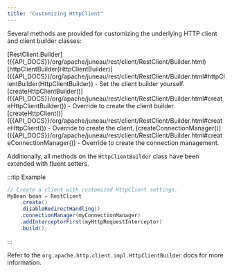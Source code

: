 ```yaml
---
title: "Customizing HttpClient"
---
```


Several methods are provided for customizing the underlying HTTP client and client builder classes:

<tree>
<node-0><java-class>[RestClient.Builder]({{API_DOCS}}/org/apache/juneau/rest/client/RestClient/Builder.html)</java-class></node-0>
<node-1><java-method>[httpClientBuilder(HttpClientBuilder)]({{API_DOCS}}/org/apache/juneau/rest/client/RestClient/Builder.html#httpClientBuilder(HttpClientBuilder)) - Set the client builder yourself.</java-method></node-1>
<node-1><java-method>[createHttpClientBuilder()]({{API_DOCS}}/org/apache/juneau/rest/client/RestClient/Builder.html#createHttpClientBuilder()) - Override to create the client builder.</java-method></node-1>
<node-1><java-method>[createHttpClient()]({{API_DOCS}}/org/apache/juneau/rest/client/RestClient/Builder.html#createHttpClient()) - Override to create the client.</java-method></node-1>
<node-1><java-method>[createConnectionManager()]({{API_DOCS}}/org/apache/juneau/rest/client/RestClient/Builder.html#createConnectionManager()) - Override to create the connection management.</java-method></node-1>
</tree>

Additionally, all methods on the `HttpClientBuilder` class have been extended with fluent setters.

:::tip Example
```java
// Create a client with customized HttpClient settings.
MyBean bean = RestClient
    .create()
    .disableRedirectHandling()
    .connectionManager(myConnectionManager)
    .addInterceptorFirst(myHttpRequestInterceptor)
    .build();
```
:::

Refer to the `org.apache.http.client.impl.HttpClientBuilder` docs for more information.
